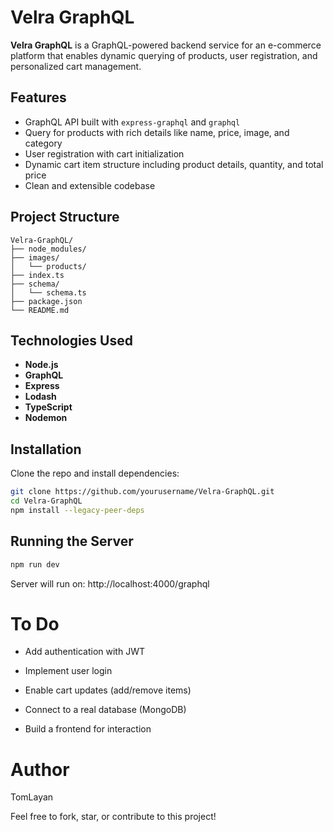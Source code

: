 # Velra GraphQL

**Velra GraphQL** is a GraphQL-powered backend service for an e-commerce platform that enables dynamic querying of products, user registration, and personalized cart management.

## Features

- GraphQL API built with `express-graphql` and `graphql`
- Query for products with rich details like name, price, image, and category
- User registration with cart initialization
- Dynamic cart item structure including product details, quantity, and total price
- Clean and extensible codebase

## Project Structure
```
Velra-GraphQL/
├── node_modules/
├── images/
│   └── products/
├── index.ts
├── schema/
│   └── schema.ts
├── package.json
└── README.md
```

## Technologies Used

- **Node.js**
- **GraphQL**
- **Express**
- **Lodash**
- **TypeScript**
- **Nodemon**

## Installation

Clone the repo and install dependencies:

```bash
git clone https://github.com/yourusername/Velra-GraphQL.git
cd Velra-GraphQL
npm install --legacy-peer-deps
```

## Running the Server
```bash
npm run dev
```
Server will run on: http://localhost:4000/graphql

# To Do
- Add authentication with JWT

- Implement user login

- Enable cart updates (add/remove items)

- Connect to a real database (MongoDB)

- Build a frontend for interaction

# Author
TomLayan

Feel free to fork, star, or contribute to this project!

